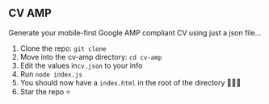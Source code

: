 ## CV AMP

Generate your mobile-first Google AMP compliant CV using just a json file...

1. Clone the repo: `git clone`
1. Move into the cv-amp directory: `cd cv-amp`
1. Edit the values in`cv.json` to your info
1. Run `node index.js`
1. You should now have a `index.html` in the root of the directory :tada::tada::tada:
1. Star the repo :star:
